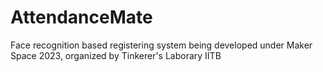 # AttendanceMate 

Face recognition based registering system being developed under Maker Space 2023, organized by Tinkerer's Laborary IITB